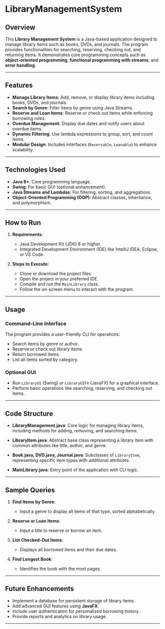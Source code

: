 # LibraryManagementSystem
## **Overview**

This **Library Management System** is a Java-based application designed to manage library items such as books, DVDs, and journals. The program provides functionalities for searching, reserving, checking out, and returning items. It demonstrates core programming concepts such as **object-oriented programming**, **functional programming with streams**, and **error handling**.

---

## **Features**

- **Manage Library Items**: Add, remove, or display library items including books, DVDs, and journals.
- **Search by Genre**: Filter items by genre using Java Streams.
- **Reserve and Loan Items**: Reserve or check out items while enforcing borrowing rules.
- **Overdue Management**: Display due dates and notify users about overdue items.
- **Dynamic Filtering**: Use lambda expressions to group, sort, and count items.
- **Modular Design**: Includes interfaces (`Reservable`, `Loanable`) to enhance scalability.

---

## **Technologies Used**

- **Java 8+**: Core programming language.
- **Swing**: For basic GUI (optional enhancement).
- **Java Streams and Lambdas**: For filtering, sorting, and aggregations.
- **Object-Oriented Programming (OOP)**: Abstract classes, inheritance, and polymorphism.

---

## **How to Run**

1. **Requirements**:
   - Java Development Kit (JDK) 8 or higher.
   - Integrated Development Environment (IDE) like IntelliJ IDEA, Eclipse, or VS Code.

2. **Steps to Execute**:
   - Clone or download the project files.
   - Open the project in your preferred IDE.
   - Compile and run the `MainLibrary` class.
   - Follow the on-screen menu to interact with the program.

---

## **Usage**

### **Command-Line Interface**
The program provides a user-friendly CLI for operations:
- Search items by genre or author.
- Reserve or check out library items.
- Return borrowed items.
- List all items sorted by category.

### **Optional GUI**
- Run `LibraryUI` (Swing) or `LibraryUIFX` (JavaFX) for a graphical interface.
- Perform basic operations like searching, reserving, and checking out items.

---

## **Code Structure**

- **LibraryManagement.java**:
  Core logic for managing library items, including methods for adding, removing, and searching items.

- **LibraryItem.java**:
  Abstract base class representing a library item with common attributes like title, author, and genre.

- **Book.java, DVD.java, Journal.java**:
  Subclasses of `LibraryItem`, representing specific item types with additional attributes.

- **MainLibrary.java**:
  Entry point of the application with CLI logic.

---

## **Sample Queries**

1. **Find Items by Genre**:
   - Input a genre to display all items of that type, sorted alphabetically.

2. **Reserve or Loan Items**:
   - Input a title to reserve or borrow an item.

3. **List Checked-Out Items**:
   - Displays all borrowed items and their due dates.

4. **Find Longest Book**:
   - Identifies the book with the most pages.

---

## **Future Enhancements**

- Implement a database for persistent storage of library items.
- Add advanced GUI features using **JavaFX**.
- Include user authentication for personalized borrowing history.
- Provide reports and analytics on library usage.

---
